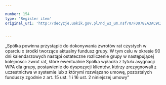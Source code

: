 ```yaml
---

number: 154
type: 'Register item'
original_uri: 'http://decyzje.uokik.gov.pl/nd_wz_um.nsf/0/FD078EA3AC9C3514C12572DD00329446?OpenDocument'


---
```


„Spółka powinna przystąpić do dokonywania zwrotów rat czystych w oparciu o środki tworzące aktualny fundusz grupy. W tym celu w okresie 90 dni kalendarzowych nastąpi ostateczne rozliczenie grupy w następującej kolejności: zwrot rat, które ewentualnie Spółka wpłaciła z tytułu asygnacji WPA dla grupy, postawienie do dyspozycji klientów, którzy zrezygnowali z uczestnictwa w systemie lub z którymi rozwiązano umowę, pozostałych funduszy zgodnie z art. 15 ust. 1 i 16 ust. 2 niniejszej umowy”
